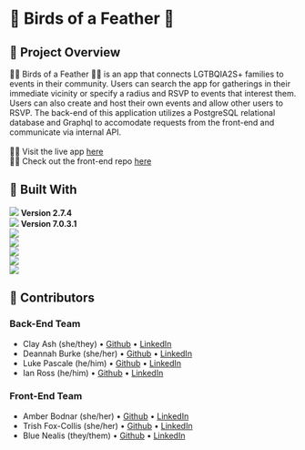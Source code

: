 # :flamingo: Birds of a Feather :flamingo:

<!-- PROJECT OVERVIEW -->
## :flamingo: Project Overview
:rainbow_flag: Birds of a Feather :rainbow_flag: is an app that connects LGTBQIA2S+ families to events in their community.  Users can search the app for gatherings in their immediate vicinity or specify a radius and RSVP to events that interest them.  Users can also create and host their own events and allow other users to RSVP. The back-end of this application utilizes a PostgreSQL relational database and Graphql to accomodate requests from the front-end and communicate via internal API.<br>
<br>:rainbow_flag: Visit the live app [here](http://www.birds-of-a-feather.net/)<br>
:rainbow_flag: Check out the front-end repo [here](https://github.com/Feather-Flock/birds-ui)

<!-- BUILT WITH -->
## :flamingo: Built With
[<img src="https://img.shields.io/badge/Ruby-CC342D?style=for-the-badge&logo=ruby&logoColor=white"/>](https://www.ruby-lang.org/en/) **Version 2.7.4**<br>
[<img src="https://img.shields.io/badge/Ruby_on_Rails-CC0000?style=for-the-badge&logo=ruby-on-rails&logoColor=white"/>](https://rubyonrails.org/) **Version 7.0.3.1**<br>
<img src="https://img.shields.io/badge/Heroku-430098?style=for-the-badge&logo=heroku&logoColor=white"/><br>
<img src="https://img.shields.io/badge/GraphQl-E10098?style=for-the-badge&logo=graphql&logoColor=white"/><br>
<img src="https://img.shields.io/badge/circleci-343434?style=for-the-badge&logo=circleci&logoColor=white"/><br>
<img src="https://img.shields.io/badge/PostgreSQL-316192?style=for-the-badge&logo=postgresql&logoColor=white"/><br>
[<img src="https://img.shields.io/badge/Postman-FF6C37?style=for-the-badge&logo=Postman&logoColor=white"/>](https://www.postman.com/product/what-is-postman/)<br>

## :flamingo: Contributors
### Back-End Team
* Clay Ash (she/they) • [Github](https://github.com/clayAsh) • [LinkedIn](https://www.linkedin.com/in/clay-ash-b4422b188/)
* Deannah Burke (she/her) • [Github](https://github.com/deannahburke) • [LinkedIn](https://www.linkedin.com/in/deannah-burke/)
* Luke Pascale (he/him) • [Github](https://github.com/enalihai) • [LinkedIn](https://www.linkedin.com/in/luke-pascale)
* Ian Ross (he/him) • [Github](https://github.com/ross-ian28) • [LinkedIn](https://www.linkedin.com/in/ross-ian28/)

### Front-End Team
* Amber Bodnar (she/her) • [Github](https://github.com/abodnar1) • [LinkedIn](https://www.linkedin.com/in/amberbodnar/)
* Trish Fox-Collis (she/her) • [Github](https://github.com/tfoxcollis) • [LinkedIn](https://www.linkedin.com/in/trish-fox-collis/)
* Blue Nealis (they/them) • [Github](https://github.com/BlueNealis) • [LinkedIn](https://www.linkedin.com/in/blue-nealis/)
